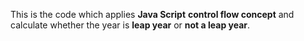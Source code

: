 This is the code which applies **Java Script** **control flow concept** and calculate whether the year is **leap year** or **not a leap year**.
